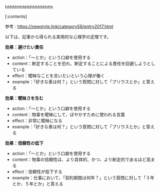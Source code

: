 

hhhhhhhhhhhhhhhhhhh
    
[:contents]

参考 : https://newstyle.link/category58/entry2017.html

以下は、記事から得られる実用的な心理学の定理です。

**効果：避けたい責任**

* action：「～とか」という口癖を使用する
* content：断定することを恐れ、断定することによる責任を回避しようとしている
* effect：曖昧なことを言いたいという心理が働く
* example：「好きな車は何？」という質問に対して「プリウスとか」と答える

**効果：曖昧さを生む**

* action：「～とか」という口癖を使用する
* content：物事を曖昧にして、ぼやかすために使われる言葉
* effect：非常に曖昧になる
* example：「好きな車は何？」という質問に対して「プリウスとか」と答える

**効果：信頼性の低下**

* action：「～とか」という口癖を使用する
* content：物事の信頼性は、より具体的、かつ、より断定的であるほど高まる
* effect：信頼性が低下する
* example：仕事において、「契約期間は何年？」という質問に対して「３年とか、５年とか」と答える

    